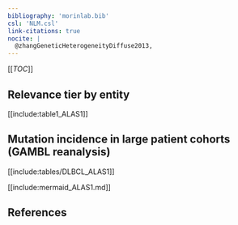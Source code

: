 ```yaml
---
bibliography: 'morinlab.bib'
csl: 'NLM.csl'
link-citations: true
nocite: |
  @zhangGeneticHeterogeneityDiffuse2013, 
---
```


[[_TOC_]]




## Relevance tier by entity

[[include:table1_ALAS1]]

## Mutation incidence in large patient cohorts (GAMBL reanalysis)

[[include:tables/DLBCL_ALAS1]]

[[include:mermaid_ALAS1.md]]

## References


